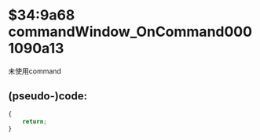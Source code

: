 ﻿
# $34:9a68 commandWindow_OnCommand0001090a13

<summary>未使用command</summary>

## (pseudo-)code:
```js
{
	return;
}
```



